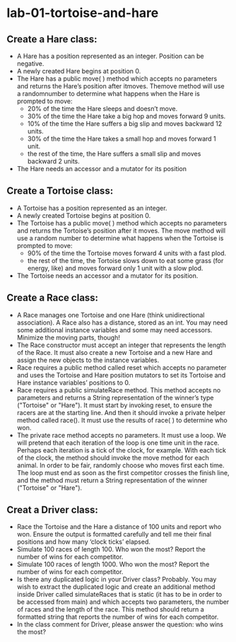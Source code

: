 # lab-01-tortoise-and-hare
## Create a Hare class:
- A Hare has a position represented as an integer. Position can be negative.
- A newly created Hare begins at position 0.
- The Hare has a public move( ) method which accepts no parameters and returns the Hare’s position after itmoves. Themove method will use a randomnumber to determine what happens
when the Hare is prompted to move:
  - 20% of the time the Hare sleeps and doesn’t move.
  - 30% of the time the Hare take a big hop and moves forward 9 units.
  - 10% of the time the Hare suffers a big slip and moves backward 12 units.
  - 30% of the time the Hare takes a small hop and moves forward 1 unit.
  - the rest of the time, the Hare suffers a small slip and moves backward 2 units.
- The Hare needs an accessor and a mutator for its position

## Create a Tortoise class:
- A Tortoise has a position represented as an integer.
- A newly created Tortoise begins at position 0.
- The Tortoise has a public move( ) method which accepts no parameters and returns the Tortoise’s position after it moves. The move method will use a random number to determine what
happens when the Tortoise is prompted to move:
  - 90% of the time the Tortoise moves forward 4 units with a fast plod.
  - the rest of the time, the Tortoise slows down to eat some grass (for energy, like) and moves forward only 1 unit with a slow plod.
- The Tortoise needs an accessor and a mutator for its position.

## Create a Race class:
- A Race manages one Tortoise and one Hare (think unidirectional association). A Race also has a distance, stored as an int. You may need some additional instance variables and some
may need accessors. Minimize the moving parts, though!
- The Race constructor must accept an integer that represents the length of the Race. It must also create a new Tortoise and a new Hare and assign the new objects to the instance variables.
- Race requires a public method called reset which accepts no parameter and uses the Tortoise and Hare position mutators to set its Tortoise and Hare instance variables’ positions to 0.
- Race requires a public simulateRace method. This method accepts no parameters and returns a String representation of the winner’s type ("Tortoise" or "Hare"). It must start by invoking
reset, to ensure the racers are at the starting line. And then it should invoke a private helper method called race(). It must use the results of race( ) to determine who won.
- The private race method accepts no parameters. It must use a loop. We will pretend that each iteration of the loop is one time unit in the race. Perhaps each iteration is a tick of the clock,
for example. With each tick of the clock, the method should invoke the move method for each animal. In order to be fair, randomly choose who moves first each time. The loop must end
as soon as the first competitor crosses the finish line, and the method must return a String representation of the winner ("Tortoise" or "Hare").

## Creat a Driver class:
- Race the Tortoise and the Hare a distance of 100 units and report who won. Ensure the output is formatted carefully and tell me their final positions and how many ‘clock ticks’ elapsed.
- Simulate 100 races of length 100. Who won the most? Report the number of wins for each competitor.
- Simulate 100 races of length 1000. Who won the most? Report the number of wins for each competitor.
- Is there any duplicated logic in your Driver class? Probably. You may wish to extract the duplicated
logic and create an additional method inside Driver called simulateRaces that is static (it has to be in order to be accessed from main) and which accepts two parameters, the number
of races and the length of the race. This method should return a formatted string that reports the number of wins for each competitor.
- In the class comment for Driver, please answer the question: who wins the most?
